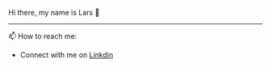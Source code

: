 Hi there, my name is Lars 👋

----

📫 How to reach me: 

* Connect with me on [Linkdin](www.linkedin.com/in/lars-roberbuell)
